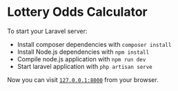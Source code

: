 # Lottery Odds Calculator

To start your Laravel server:

  * Install composer dependencies with `composer install`
  * Install Node.js dependencies with `npm install`
  * Compile node.js application with `npm run dev`
  * Start laravel application with `php artisan serve`

Now you can visit [`127.0.0.1:8000`](http://127.0.0.1:8000) from your browser.
